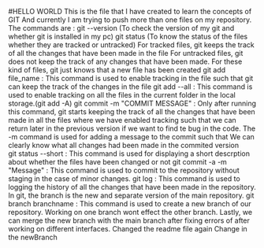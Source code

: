 #HELLO WORLD
This is the file that I have created to learn the concepts of GIT
And currently I am trying to push more than one files on my repository.
The commands are :
git --version (To check the version of my git and whether git is installed in my pc)
git status (To know the status of the files whether they are tracked or untracked) 
            For tracked files, git keeps the track of all the changes that have been made in the file
            For untracked files, git does not keep the track of any changes that have been made. For these kind of files, git just knows that a new file has been created
git add file_name : This command is used to enable tracking in the file such that git can keep 
                    the   track of the changes in the file 
git add --all : This command is used to enable tracking on all the files in the current folder in 
                the local storage.(git add -A)
git commit -m "COMMIT MESSAGE" : Only after running this command, git starts keeping the track of 
                all the changes that have been made in all the files where we have enabled tracking such that we can return later in the previous version if we want to find te bug in the code. The -m command is used for adding a message to the commit such that We can clearly know what all changes had been made in the commited version   
git status --short : This command is used for displaying a short descrption about whether the 
                    files have been changed or not 
git commit -a -m "Message" : This command is used to commit to the repository without staging in 
                    the case of minor changes.
git log : This command is used to logging the history of all the changes that have been made in 
            the repository.
            In git, the branch is the new and separate version of the main repository.
git branch branchname : This command is used to create a new branch of our repository. Working on 
                one branch wont effect the other branch. Lastly, we can merge the new branch with the main branch after fixing errors of after working on different interfaces.
Changed the readme file again
Change in the newBranch
